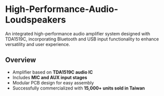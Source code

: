 # High-Performance-Audio-Loudspeakers
An integrated high-performance audio amplifier system designed with TDA1519C, incorporating Bluetooth and USB input functionality to enhance versatility and user experience.

## Overview
- Amplifier based on **TDA1519C audio IC**
- Includes **MIC and AUX input stages**
- Modular PCB design for easy assembly
- Successfully commercialized with **15,000+ units sold in Taiwan**

